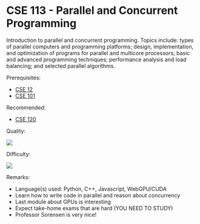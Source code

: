 # CSE 113 - Parallel and Concurrent Programming

Introduction to parallel and concurrent programming. Topics include: types of parallel computers and programming platforms; design, implementation, and optimization of programs for parallel and multicore processors; basic and advanced programming techniques; performance analysis and load balancing; and selected parallel algorithms.

Prerequisites:

- [CSE 12](CSE12.md)
- [CSE 101](CSE101.md)

Recommended:
- [CSE 120](CSE120.md)

Quality:

![](../Media/4star.png)

Difficulty:

![](../Media/4star.png)

Remarks:

- Language(s) used: Python, C++, Javascript, WebGPU/CUDA
- Learn how to write code in parallel and reason about concurrency
- Last module about GPUs is interesting
- Expect take-home exams that are hard (YOU NEED TO STUDY)
- Professor Sorensen is very nice!